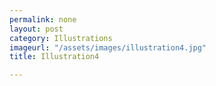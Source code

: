 ```yaml
---
permalink: none
layout: post
category: Illustrations
imageurl: "/assets/images/illustration4.jpg"
title: Illustration4

---
```

